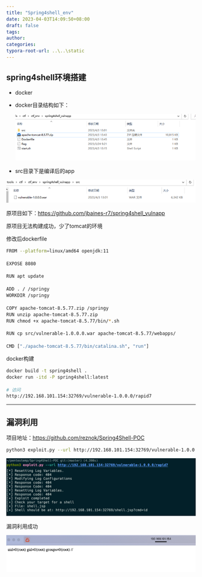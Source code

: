 ```yaml
---
title: "Spring4shell_env"
date: 2023-04-03T14:09:50+08:00
draft: false
tags: 
author: 
categories:
typora-root-url: ..\..\static
---
```


## spring4shell环境搭建

- docker

- docker目录结构如下：

  ![image-20230403141117142](https://raw.githubusercontent.com/olist213/olistimg/master/picgo/202304031411216.png)

- src目录下是编译后的app

![image-20230403141158598](https://raw.githubusercontent.com/olist213/olistimg/master/picgo/202304031411645.png)



原项目如下：https://github.com/jbaines-r7/spring4shell_vulnapp

原项目无法构建成功，少了tomcat的环境

修改后dockerfile

```bash
FROM --platform=linux/amd64 openjdk:11

EXPOSE 8080

RUN apt update

ADD . / /springy
WORKDIR /springy

COPY apache-tomcat-8.5.77.zip /springy
RUN unzip apache-tomcat-8.5.77.zip
RUN chmod +x apache-tomcat-8.5.77/bin/*.sh

RUN cp src/vulnerable-1.0.0.0.war apache-tomcat-8.5.77/webapps/

CMD ["./apache-tomcat-8.5.77/bin/catalina.sh", "run"]
```

docker构建

```bash
docker build -t spring4shell .
docker run -itd -P spring4shell:latest

# 访问
http://192.168.101.154:32769/vulnerable-1.0.0.0/rapid7
```

---

## 漏洞利用

项目地址：https://github.com/reznok/Spring4Shell-POC

```bash
python3 exploit.py --url http://192.168.101.154:32769/vulnerable-1.0.0.0/rapid7
```

![image-20230403142011087](https://raw.githubusercontent.com/olist213/olistimg/master/picgo/202304031420131.png)

漏洞利用成功

![image-20230403142108638](https://raw.githubusercontent.com/olist213/olistimg/master/picgo/202304031421683.png)

